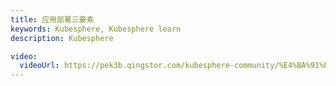 ```yaml
---
title: 应用部署三要素
keywords: Kubesphere, Kubesphere learn
description: Kubesphere

video:
  videoUrl: https://pek3b.qingstor.com/kubesphere-community/%E4%BA%91%E5%8E%9F%E7%94%9F%E5%AE%9E%E6%88%98/80%E3%80%81KubeSphere%E7%BB%99Kubernetes%E4%B8%8A%E9%83%A8%E7%BD%B2%E4%B8%AD%E9%97%B4%E4%BB%B6-%E5%BA%94%E7%94%A8%E9%83%A8%E7%BD%B2%E4%B8%89%E8%A6%81%E7%B4%A0.mp4
---
```


